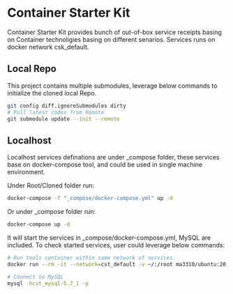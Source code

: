 # Container Starter Kit

Container Starter Kit provides bunch of out-of-box service receipts basing on Container technoligies basing on different senarios. Services runs on docker network csk_default.

## Local Repo
This project contains multiple submodules, leverage below commands to initialize the cloned local Repo. 

``` bash
git config diff.ignoreSubmodules dirty
# Pull latest codes from Remote
git submodule update --init --remote
```

## Localhost

Localhost services definations are under _compose folder, these services base on docker-compose tool, and could be used in single machine environment.

Under Root/Cloned folder run:

``` bash
docker-compose -f "_compose/docker-compose.yml" up -d 
```

Or under _compose folder run:

``` bash
docker-compose up -d 
```

It will start the services in _compose/docker-compose.yml, MySQL are included. To check started services, user could leverage below commands:

``` bash
# Run tools container within same network of services.
docker run --rm -it --network=cst_default -v ~/:/root ma3310/ubuntu:20.04-tools

# Connect to MySQL
mysql -hcst_mysql-5.7_1 -p
```
